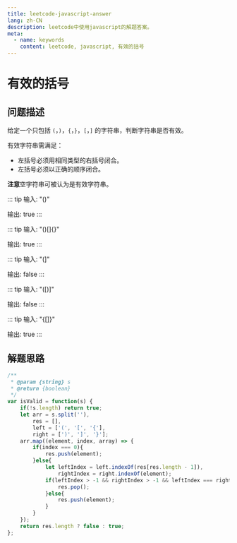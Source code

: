 ```yaml
---
title: leetcode-javascript-answer
lang: zh-CN
description: leetcode中使用javascript的解题答案。
meta:
  - name: keywords
    content: leetcode, javascript, 有效的括号
---
```


# 有效的括号 #

## 问题描述 ##

给定一个只包括 `(`，`)`，`{`，`}`，`[`，`]` 的字符串，判断字符串是否有效。

有效字符串需满足：

- 左括号必须用相同类型的右括号闭合。
- 左括号必须以正确的顺序闭合。

**注意**空字符串可被认为是有效字符串。

::: tip
输入: "()"

输出: true
:::

::: tip
输入: "()[]{}"

输出: true
:::

::: tip
输入: "(]"

输出: false
:::

::: tip
输入: "([)]"

输出: false
:::

::: tip
输入: "{[]}"

输出: true
:::

## 解题思路 ##

``` javascript
/**
 * @param {string} s
 * @return {boolean}
 */
var isValid = function(s) {
    if(!s.length) return true;
    let arr = s.split(''),
        res = [],
        left = ['(', '[', '{'],
        right = [')', ']', '}'];
    arr.map((element, index, array) => {
        if(index === 0){
            res.push(element);
        }else{
            let leftIndex = left.indexOf(res[res.length - 1]),
                rightIndex = right.indexOf(element);
            if(leftIndex > -1 && rightIndex > -1 && leftIndex === rightIndex){
                res.pop();
            }else{
                res.push(element);
            }
        }
    });
    return res.length ? false : true;
};
```